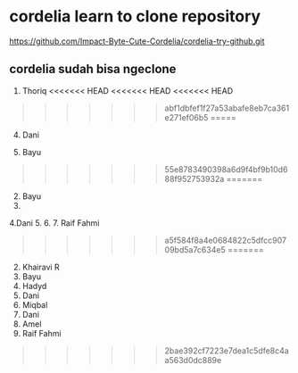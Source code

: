 # cordelia learn to clone repository

https://github.com/Impact-Byte-Cute-Cordelia/cordelia-try-github.git

## cordelia sudah bisa ngeclone

1. Thoriq
<<<<<<< HEAD
<<<<<<< HEAD
<<<<<<< HEAD
>>>>>>> abf1dbfef1f27a53abafe8eb7ca361e271ef06b5
=====

4. Dani

5. Bayu
>>>>>>> 55e8783490398a6d9f4bf9b10d688f952753932a
=======
2. Bayu
3.
4.Dani
5.
6.
7. Raif Fahmi

>>>>>>> a5f584f8a4e0684822c5dfcc90709bd5a7c634e5
=======
2. Khairavi R
3. Bayu
4. Hadyd
5. Dani
6. Miqbal
7. Dani
8. Amel
9. Raif Fahmi
>>>>>>> 2bae392cf7223e7dea1c5dfe8c4aa563d0dc889e
